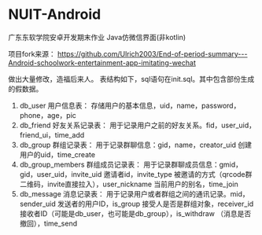 # NUIT-Android
广东东软学院安卓开发期末作业
Java仿微信界面(非kotlin)

项目fork来源：
https://github.com/Ulrich2003/End-of-period-summary---Android-schoolwork-entertainment-app-imitating-wechat

做出大量修改，造福后来人。
表结构如下，sql语句在init.sql。其中包含部份生成的假数据。
1. db_user 用户信息表：
   存储用户的基本信息，uid，name，password，phone，age，pic
2. db_friend 好友关系记录表：
   用于记录用户之前的好友关系。fid，user_uid，friend_ui，time_add
3. db_group 群组记录表：
   用于记录群聊信息：gid，name，creator_uid 创建用户的uid，time_create
4. db_group_members 群组成员记录表：
   用于记录群聊成员信息：gmid，gid，user_uid，invite_uid 邀请者id，invite_type 被邀请的方式（qrcode群二维码，invite直接拉入），user_nickname 当前用户的别名，time_join
5. db_message 消息记录表：
   用于记录用户或者群组之间的通讯记录。mid，sender_uid 发送者的用户ID，is_group 接受人是否是群组对象，receiver_id 接收者ID（可能是db_user，也可能是db_group），is_withdraw （消息是否撤回），time_send
